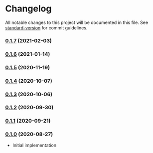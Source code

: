 # Changelog

All notable changes to this project will be documented in this file. See [standard-version](https://github.com/conventional-changelog/standard-version) for commit guidelines.

### [0.1.7](https://github.com/maidsafe/bls_signature_aggregator/compare/v0.1.6...v0.1.7) (2021-02-03)

### [0.1.6](https://github.com/maidsafe/bls_signature_aggregator/compare/v0.1.5...v0.1.6) (2021-01-14)

### [0.1.5](https://github.com/maidsafe/bls_signature_aggregator/compare/v0.1.4...v0.1.5) (2020-11-19)

### [0.1.4](https://github.com/maidsafe/bls_signature_aggregator/compare/v0.1.3...v0.1.4) (2020-10-07)

### [0.1.3](https://github.com/maidsafe/bls_signature_aggregator/compare/v0.1.2...v0.1.3) (2020-10-06)

### [0.1.2](https://github.com/maidsafe/bls_signature_aggregator/compare/v0.1.1...v0.1.2) (2020-09-30)

### [0.1.1](https://github.com/maidsafe/bls_signature_aggregator/compare/v0.1.0...v0.1.1) (2020-09-21)

### [0.1.0](https://github.com/maidsafe/bls_signature_aggregator/compare/v0.1.0...v0.1.0) (2020-08-27)
* Initial implementation
